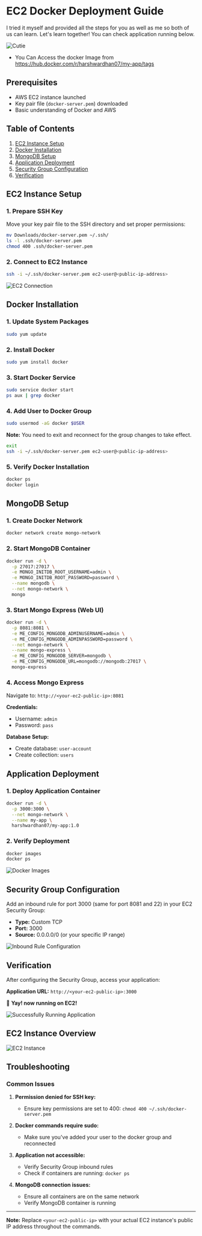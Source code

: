 # EC2 Docker Deployment Guide
I tried it myself and provided all the steps for you as well as me so both of us can learn. Let's learn together! You can check application running below.

![Cutie](assets/Successfully-Running-EC2.png)

- You Can Access the docker Image from https://hub.docker.com/r/harshwardhan07/my-app/tags 

## Prerequisites

- AWS EC2 instance launched
- Key pair file (`docker-server.pem`) downloaded
- Basic understanding of Docker and AWS

## Table of Contents

1. [EC2 Instance Setup](#ec2-instance-setup)
2. [Docker Installation](#docker-installation)
3. [MongoDB Setup](#mongodb-setup)
4. [Application Deployment](#application-deployment)
5. [Security Group Configuration](#security-group-configuration)
6. [Verification](#verification)

## EC2 Instance Setup

### 1. Prepare SSH Key

Move your key pair file to the SSH directory and set proper permissions:

```bash
mv Downloads/docker-server.pem ~/.ssh/
ls -l .ssh/docker-server.pem
chmod 400 .ssh/docker-server.pem
```

### 2. Connect to EC2 Instance

```bash
ssh -i ~/.ssh/docker-server.pem ec2-user@<public-ip-address>
```

![EC2 Connection](assets/Connected.png)

## Docker Installation

### 1. Update System Packages

```bash
sudo yum update
```

### 2. Install Docker

```bash
sudo yum install docker
```

### 3. Start Docker Service

```bash
sudo service docker start
ps aux | grep docker
```

### 4. Add User to Docker Group

```bash
sudo usermod -aG docker $USER
```

**Note:** You need to exit and reconnect for the group changes to take effect.

```bash
exit
ssh -i ~/.ssh/docker-server.pem ec2-user@<public-ip-address>
```

### 5. Verify Docker Installation

```bash
docker ps
docker login
```

## MongoDB Setup

### 1. Create Docker Network

```bash
docker network create mongo-network
```

### 2. Start MongoDB Container

```bash
docker run -d \
  -p 27017:27017 \
  -e MONGO_INITDB_ROOT_USERNAME=admin \
  -e MONGO_INITDB_ROOT_PASSWORD=password \
  --name mongodb \
  --net mongo-network \
  mongo
```

### 3. Start Mongo Express (Web UI)

```bash
docker run -d \
  -p 8081:8081 \
  -e ME_CONFIG_MONGODB_ADMINUSERNAME=admin \
  -e ME_CONFIG_MONGODB_ADMINPASSWORD=password \
  --net mongo-network \
  --name mongo-express \
  -e ME_CONFIG_MONGODB_SERVER=mongodb \
  -e ME_CONFIG_MONGODB_URL=mongodb://mongodb:27017 \
  mongo-express
```

### 4. Access Mongo Express

Navigate to: `http://<your-ec2-public-ip>:8081`

**Credentials:**
- Username: `admin`
- Password: `pass`

**Database Setup:**
- Create database: `user-account`
- Create collection: `users`

## Application Deployment

### 1. Deploy Application Container

```bash
docker run -d \
  -p 3000:3000 \
  --net mongo-network \
  --name my-app \
  harshwardhan07/my-app:1.0
```

### 2. Verify Deployment

```bash
docker images
docker ps
```

![Docker Images](assets/Docker-Image.png)

## Security Group Configuration

Add an inbound rule for port 3000 (same for port 8081 and 22) in your EC2 Security Group:

- **Type:** Custom TCP
- **Port:** 3000
- **Source:** 0.0.0.0/0 (or your specific IP range)

![Inbound Rule Configuration](assets/InboundRule.png)

## Verification

After configuring the Security Group, access your application:

**Application URL:** `http://<your-ec2-public-ip>:3000`

🎉 **Yay! now running on EC2!**

![Successfully Running Application](assets/Successfully-Running-EC2.png)

## EC2 Instance Overview

![EC2 Instance](assets/EC-2.png)

## Troubleshooting

### Common Issues

1. **Permission denied for SSH key:**
   - Ensure key permissions are set to 400: `chmod 400 ~/.ssh/docker-server.pem`

2. **Docker commands require sudo:**
   - Make sure you've added your user to the docker group and reconnected

3. **Application not accessible:**
   - Verify Security Group inbound rules
   - Check if containers are running: `docker ps`

4. **MongoDB connection issues:**
   - Ensure all containers are on the same network
   - Verify MongoDB container is running

---

**Note:** Replace `<your-ec2-public-ip>` with your actual EC2 instance's public IP address throughout the commands.